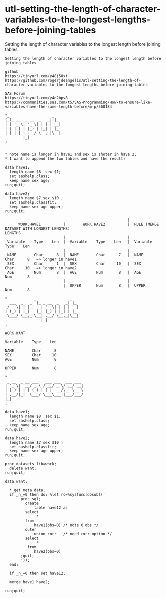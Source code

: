 # utl-setting-the-length-of-character-variables-to-the-longest-lengths-before-joining-tables
Setting the length of character variables to the longest length before joining tables

    Setting the length of character variables to the longest length before joining tables

    github
    https://tinyurl.com/y48j58xt
    https://github.com/rogerjdeangelis/utl-setting-the-length-of-character-variables-to-the-longest-lengths-before-joining-tables

    SAS Forum
    https://tinyurl.com/y4o2bpv8
    https://communities.sas.com/t5/SAS-Programming/How-to-ensure-like-variables-have-the-same-length-before/m-p/560184

    *_                   _
    (_)_ __  _ __  _   _| |_
    | | '_ \| '_ \| | | | __|
    | | | | | |_) | |_| | |_
    |_|_| |_| .__/ \__,_|\__|
            |_|
    ;


    * note name is longer in have1 and sex is shoter in have 2;
    * I want to append the two tables and have the result;

    data have1;
      length name $8  sex $1;
      set sashelp.class;
      keep name sex age;
    run;quit;

    data have2;
      length name $7 sex $10 ;
      set sashelp.classfit;
      keep name sex age upper;
    run;quit;

                                                           |
          WORK.HAVE1          |        WORK.HAVE2          |  RULE (MERGE DATASET WITH LONGEST LENGTHS)
    LENGTHS
                              |                            |
     Variable    Type    Len  |  Variable    Type    Len   |  Variable    Type    Len
                              |                            |
     NAME        Char      8  |  NAME        Char      7   |  NAME        Char      8   => longer in have1
     SEX         Char      1  |  SEX         Char     10   |  SEX         Char     10   => longer in have2
     AGE         Num       8  |  AGE         Num       8   |  AGE         Num       8
                              |                            |
                              |  UPPER       Num       8   |  UPPER       Num       8

    *            _               _
      ___  _   _| |_ _ __  _   _| |_
     / _ \| | | | __| '_ \| | | | __|
    | (_) | |_| | |_| |_) | |_| | |_
     \___/ \__,_|\__| .__/ \__,_|\__|
                    |_|
    ;

    WORK.WANT

    Variable    Type    Len

    NAME        Char      8
    SEX         Char     10
    AGE         Num       8

    UPPER       Num       8

    *
     _ __  _ __ ___   ___ ___  ___ ___
    | '_ \| '__/ _ \ / __/ _ \/ __/ __|
    | |_) | | | (_) | (_|  __/\__ \__ \
    | .__/|_|  \___/ \___\___||___/___/
    |_|
    ;

    data have1;
      length name $8  sex $1;
      set sashelp.class;
      keep name sex age;
    run;quit;

    data have2;
      length name $7 sex $10 ;
      set sashelp.classfit;
      keep name sex age upper;
    run;quit;

    proc datasets lib=work;
      delete want;
    run;quit;

    data want;

      * get meta data;
      if _n_=0 then do; %let rc=%sysfunc(dosubl('
           proc sql;
             create
                 table have12 as
             select
                  *
             from
                 have1(obs=0) /* note 0 obs */
             outer
                 union corr   /* need corr option */
             select
                  *
              from
                 have2(obs=0)
           ;quit;
           '));
      end;

      if _n_=0 then set have12;

      merge have1 have2;

    run;quit;


